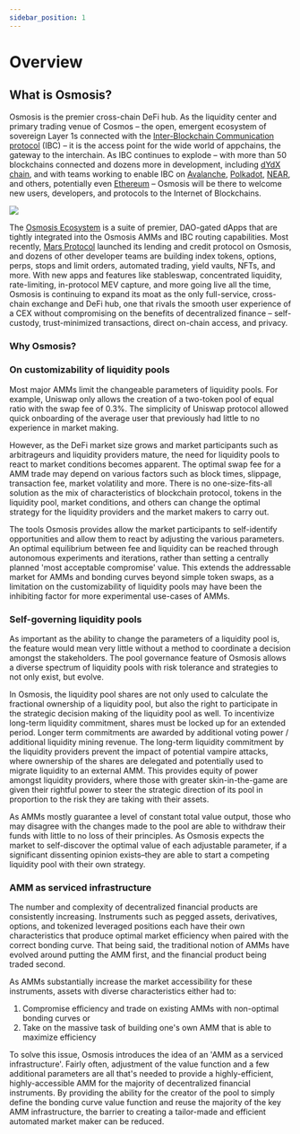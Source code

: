 ```yaml
---
sidebar_position: 1
---
```

# Overview

##  What is Osmosis?

Osmosis is the premier cross-chain DeFi hub. As the liquidity center and primary trading venue of Cosmos – the open, emergent ecosystem of sovereign Layer 1s connected with the [Inter-Blockchain Communication protocol](https://ibcprotocol.org/) (IBC) – it is the access point for the wide world of appchains, the gateway to the interchain.
As IBC continues to explode – with more than 50 blockchains connected and dozens more in development, including [dYdX chain](https://dydx.exchange/blog/dydx-chain), and with teams working to enable IBC on [Avalanche](https://www.landslide.network/), [Polkadot](https://docs.composable.finance/products/centauri-overview/), [NEAR](https://medium.com/composable-finance/near-foundation-issues-grant-to-composable-for-extending-ibc-to-near-via-the-centauri-bridge-e1d6c291ffb8), and others, potentially even [Ethereum](https://ethresear.ch/t/bringing-ibc-to-ethereum-using-zk-snarks/13634) – Osmosis will be there to welcome new users, developers, and protocols to the Internet of Blockchains.

![](../assets/welcome.png)

The [Osmosis Ecosystem](https://osmosis.zone/ecosystem) is a suite of premier, DAO-gated dApps that are tightly integrated into the Osmosis AMMs and IBC routing capabilities. Most recently, [Mars Protocol](https://marsprotocol.io/) launched its lending and credit protocol on Osmosis, and dozens of other developer teams are building index tokens, options, perps, stops and limit orders, automated trading, yield vaults, NFTs, and more.
With new apps and features like stableswap, concentrated liquidity, rate-limiting, in-protocol MEV capture, and more going live all the time, Osmosis is continuing to expand its moat as the only full-service, cross-chain exchange and DeFi hub, one that rivals the smooth user experience of a CEX without compromising on the benefits of decentralized finance – self-custody, trust-minimized transactions, direct on-chain access, and privacy.


### Why Osmosis?

### On customizability of liquidity pools
Most major AMMs limit the changeable parameters of liquidity pools. For example, Uniswap only allows the creation of a two-token pool of equal ratio with the swap fee of 0.3%. The simplicity of Uniswap protocol allowed quick onboarding of the average user that previously had little to no experience in market making.

However, as the DeFi market size grows and market participants such as arbitrageurs and liquidity providers mature, the need for liquidity pools to react to market conditions becomes apparent. The optimal swap fee for a AMM trade may depend on various factors such as block times, slippage, transaction fee, market volatility and more. There is no one-size-fits-all solution as the mix of characteristics of blockchain protocol, tokens in the liquidity pool, market conditions, and others can change the optimal strategy for the liquidity providers and the market makers to carry out.

The tools Osmosis provides allow the market participants to self-identify opportunities and allow them to react by adjusting the various parameters. An optimal equilibrium between fee and liquidity can be reached through autonomous experiments and iterations, rather than setting a centrally planned 'most acceptable compromise' value. This extends the addressable market for AMMs and bonding curves beyond simple token swaps, as a limitation on the customizability of liquidity pools may have been the inhibiting factor for more experimental use-cases of AMMs.

### Self-governing liquidity pools
As important as the ability to change the parameters of a liquidity pool is, the feature would mean very little without a method to coordinate a decision amongst the stakeholders. The pool governance feature of Osmosis allows a diverse spectrum of liquidity pools with risk tolerance and strategies to not only exist, but evolve.

In Osmosis, the liquidity pool shares are not only used to calculate the fractional ownership of a liquidity pool, but also the right to participate in the strategic decision making of the liquidity pool as well. To incentivize long-term liquidity commitment, shares must be locked up for an extended period. Longer term commitments are awarded by additional voting power / additional liquidity mining revenue. The long-term liquidity commitment by the liquidity providers prevent the impact of potential vampire attacks, where ownership of the shares are delegated and potentially used to migrate liquidity to an external AMM. This provides equity of power amongst liquidity providers, where those with greater skin-in-the-game are given their rightful power to steer the strategic direction of its pool in proportion to the risk they are taking with their assets.

As AMMs mostly guarantee a level of constant total value output, those who may disagree with the changes made to the pool are able to withdraw their funds with little to no loss of their principles. As Osmosis expects the market to self-discover the optimal value of each adjustable parameter, if a significant dissenting opinion exists–they are able to start a competing liquidity pool with their own strategy.

### AMM as serviced infrastructure
The number and complexity of decentralized financial products are consistently increasing. Instruments such as pegged assets, derivatives, options, and tokenized leveraged positions each have their own characteristics that produce optimal market efficiency when paired with the correct bonding curve. That being said, the traditional notion of AMMs have evolved around putting the AMM first, and the financial product being traded second.

As AMMs substantially increase the market accessibility for these instruments, assets with diverse characteristics either had to:
1. Compromise efficiency and trade on existing AMMs with non-optimal bonding curves or
2. Take on the massive task of building one's own AMM that is able to maximize efficiency

To solve this issue, Osmosis introduces the idea of an 'AMM as a serviced infrastructure'. Fairly often, adjustment of the value function and a few additional parameters are all that's needed to provide a highly-efficient, highly-accessible AMM for the majority of decentralized financial instruments. By providing the ability for the creator of the pool to simply define the bonding curve value function and reuse the majority of the key AMM infrastructure, the barrier to creating a tailor-made and efficient automated market maker can be reduced.
